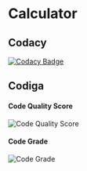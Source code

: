 # Calculator
## Codacy
[![Codacy Badge](https://app.codacy.com/project/badge/Grade/ba008c555fb24b3f9e95497de83152ef)](https://www.codacy.com/gh/sauravguharoy2012/M1_March_2022/dashboard?utm_source=github.com&amp;utm_medium=referral&amp;utm_content=sauravguharoy2012/M1_March_2022&amp;utm_campaign=Badge_Grade)
## Codiga
#### Code Quality Score
![Code Quality Score](https://api.codiga.io/project/32484/score/svg)
#### Code Grade
![Code Grade](https://api.codiga.io/project/32484/status/svg)
